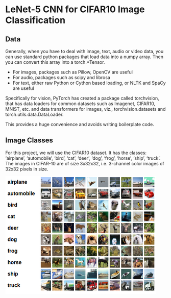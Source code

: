 # LeNet-5 CNN for CIFAR10 Image Classification


## Data
Generally, when you have to deal with image, text, audio or video data, you can use standard python packages that load data into a numpy array. Then you can convert this array into a torch.*Tensor.
- For images, packages such as Pillow, OpenCV are useful
- For audio, packages such as scipy and librosa
- For text, either raw Python or Cython based loading, or NLTK and SpaCy are useful

Specifically for vision, PyTorch has created a package called torchvision, that has data loaders for common datasets such as Imagenet, CIFAR10, MNIST, etc. and data transformers for images, viz., torchvision.datasets and torch.utils.data.DataLoader.

This provides a huge convenience and avoids writing boilerplate code.

## Image Classes

For this project, we will use the CIFAR10 dataset. It has the classes: ‘airplane’, ‘automobile’, ‘bird’, ‘cat’, ‘deer’, ‘dog’, ‘frog’, ‘horse’, ‘ship’, ‘truck’. The images in CIFAR-10 are of size 3x32x32, i.e. 3-channel color images of 32x32 pixels in size.

![Image Classes](https://github.com/adharangaonkar/Image-Processing-and-Computer-Vision/blob/main/CIFAR10%20Image%20Classification/images/image_classes.png?raw=true "Image Classes")
